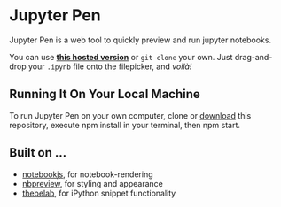 # Jupyter Pen

Jupyter Pen is a web tool to quickly preview and run jupyter notebooks.

You can use [__this hosted version__](https://jsvine.github.io/nbpreview/) or `git clone` your own. Just drag-and-drop your `.ipynb` file onto the filepicker, and *voilà!*

## Running It On Your Local Machine

To run Jupyter Pen on your own computer, clone or [download](archive/master.zip) this repository, execute npm install in your terminal, then npm start.

## Built on ...

- [notebookjs](https://github.com/jsvine/notebookjs), for notebook-rendering
- [nbpreview](https://github.com/jsvine/nbpreview), for styling and appearance
- [thebelab](https://github.com/minrk/thebelab), for iPython snippet functionality
